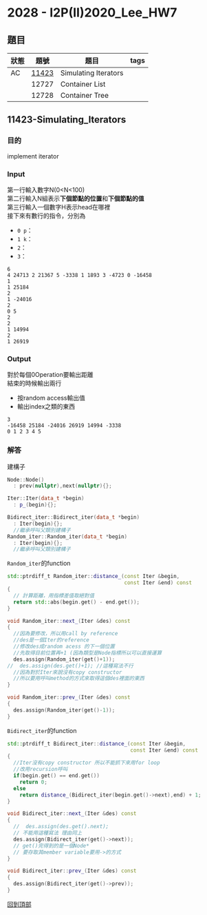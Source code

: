 # 2028 - I2P(II)2020_Lee_HW7

## 題目
| 狀態 | 題號  | 題目                 | tags |
| ---- | ----- | -------------------- | ---- |
| AC   | [11423](#11423-Simulating_Iterators)| Simulating Iterators |      |
|      | 12727 | Container List       |      |
|      | 12728 | Container Tree       |      |

## 11423-Simulating_Iterators
### 目的
implement iterator

### Input
第一行輸入數字N(0<N<100)  
第二行輸入N組表示**下個節點的位置**和**下個節點的值**  
第三行輸入一個數字H表示head在哪裡  
接下來有數行的指令，分別為
+ `0 p`：
+ `1 k`：
+ `2`：
+ `3`：

```
6
4 24713 2 21367 5 -3338 1 1893 3 -4723 0 -16458
1
1 25184
2
1 -24016
2
0 5
2
2
1 14994
2
1 26919
```

### Output
對於每個0Operation要輸出距離  
結束的時候輸出兩行
+ 按random access輸出值
+ 輸出index之類的東西

```
3
-16458 25184 -24016 26919 14994 -3338
0 1 2 3 4 5
```

### 解答
建構子
```c++
Node::Node()
  : prev(nullptr),next(nullptr){};

Iter::Iter(data_t *begin)
  : p_(begin){};

Bidirect_iter::Bidirect_iter(data_t *begin)
  : Iter(begin){};
  //繼承呼叫父類別建構子
Random_iter::Random_iter(data_t *begin)
  : Iter(begin){};
  //繼承呼叫父類別建構子
```
`Random_iter`的function
```c++
std::ptrdiff_t Random_iter::distance_(const Iter &begin,
                                      const Iter &end) const
{
  // 計算距離，用指標差值取絕對值
  return std::abs(begin.get() - end.get());
}

void Random_iter::next_(Iter &des) const
{
  //因為要修改，所以用call by reference
  //des是一個Iter的reference
  //修改des成random acess 的下一個位置
  //先取得目前位置再+1 (因為類型是Node指標所以可以直接運算
  des.assign(Random_iter(get()+1));
//  des.assign(des.get()+1); //這種寫法不行
  //因為對於Iter來說沒有copy constructor
  //所以要用呼叫method的方式來取得這個des裡面的東西
}

void Random_iter::prev_(Iter &des) const
{
  des.assign(Random_iter(get()-1));
}
```  
`Bidirect_iter`的function
```C++
std::ptrdiff_t Bidirect_iter::distance_(const Iter &begin,
                                        const Iter &end) const
{
  //Iter沒有copy constructor 所以不能抓下來用for loop
  //改用recursion呼叫
  if(begin.get() == end.get())
    return 0;
  else
    return distance_(Bidirect_iter(begin.get()->next),end) + 1;
}

void Bidirect_iter::next_(Iter &des) const
{
  //  des.assign(des.get().next);
  // 不能用這種寫法 理由同上
  des.assign(Bidirect_iter(get()->next));
  // get()完得到的是一個Node*
  // 要存取其member variable要用->的方式
}

void Bidirect_iter::prev_(Iter &des) const
{
  des.assign(Bidirect_iter(get()->prev));
}
```
[回到頂部](#題目)
